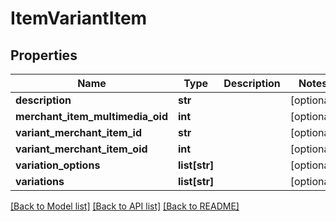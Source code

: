 # ItemVariantItem

## Properties
Name | Type | Description | Notes
------------ | ------------- | ------------- | -------------
**description** | **str** |  | [optional] 
**merchant_item_multimedia_oid** | **int** |  | [optional] 
**variant_merchant_item_id** | **str** |  | [optional] 
**variant_merchant_item_oid** | **int** |  | [optional] 
**variation_options** | **list[str]** |  | [optional] 
**variations** | **list[str]** |  | [optional] 

[[Back to Model list]](../README.md#documentation-for-models) [[Back to API list]](../README.md#documentation-for-api-endpoints) [[Back to README]](../README.md)



